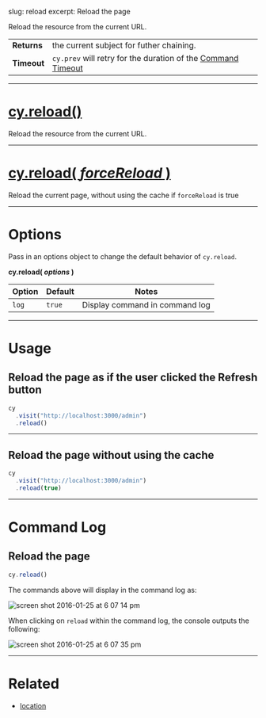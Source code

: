 slug: reload
excerpt: Reload the page

Reload the resource from the current URL.

| | |
|--- | --- |
| **Returns** | the current subject for futher chaining. |
| **Timeout** | `cy.prev` will retry for the duration of the [Command Timeout](https://on.cypress.io/guides/configuration#section-global-options) |

***

# [cy.reload()](#section-usage)

Reload the resource from the current URL.

***

# [cy.reload( *forceReload* )](#section-usage)

Reload the current page, without using the cache if `forceReload` is true

***

# Options

Pass in an options object to change the default behavior of `cy.reload`.

**cy.reload( *options* )**

Option | Default | Notes
--- | --- | ---
`log` | `true` | Display command in command log

***

# Usage

## Reload the page as if the user clicked the Refresh button

```javascript
cy
  .visit("http://localhost:3000/admin")
  .reload()
```

***

## Reload the page without using the cache

```javascript
cy
  .visit("http://localhost:3000/admin")
  .reload(true)
```

***

# Command Log

## Reload the page

```javascript
cy.reload()
```

The commands above will display in the command log as:

![screen shot 2016-01-25 at 6 07 14 pm](https://cloud.githubusercontent.com/assets/1271364/12567711/ace7f1cc-c38e-11e5-9427-f087f9f0fba0.png)

When clicking on `reload` within the command log, the console outputs the following:

![screen shot 2016-01-25 at 6 07 35 pm](https://cloud.githubusercontent.com/assets/1271364/12567712/b0590238-c38e-11e5-9833-9f3a27fd02ae.png)

***

# Related

- [location](https://on.cypress.io/api/location)